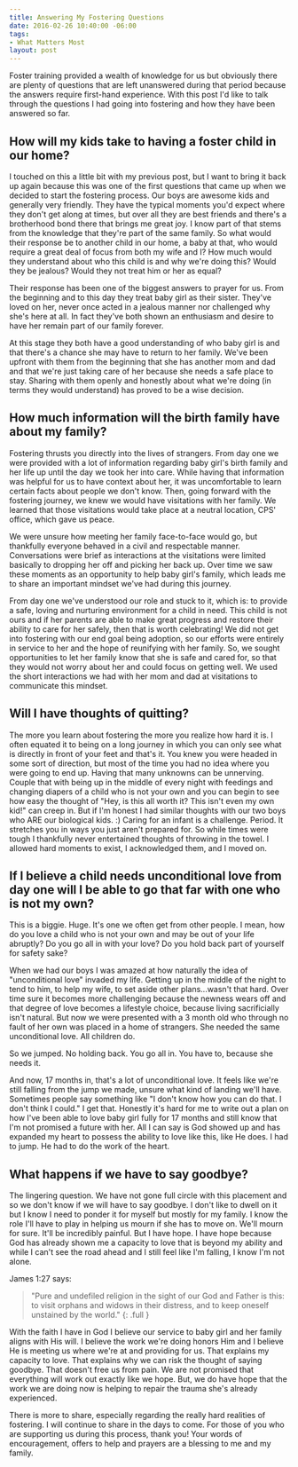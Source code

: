 ```yaml
---
title: Answering My Fostering Questions
date: 2016-02-26 10:40:00 -06:00
tags:
- What Matters Most
layout: post
---
```


Foster training provided a wealth of knowledge for us but obviously there are plenty of questions that are left unanswered during that period because the answers require first-hand experience. With this post I'd like to talk through the questions I had going into fostering and how they have been answered so far.

## How will my kids take to having a foster child in our home?

I touched on this a little bit with my previous post, but I want to bring it back up again because this was one of the first questions that came up when we decided to start the fostering process. Our boys are awesome kids and generally very friendly. They have the typical moments you'd expect where they don't get along at times, but over all they are best friends and there's a brotherhood bond there that brings me great joy. I know part of that stems from the knowledge that they're part of the same family. So what would their response be to another child in our home, a baby at that, who would require a great deal of focus from both my wife and I? How much would they understand about who this child is and why we're doing this? Would they be jealous? Would they not treat him or her as equal?

Their response has been one of the biggest answers to prayer for us. From the beginning and to this day they treat baby girl as their sister. They've loved on her, never once acted in a jealous manner nor challenged why she's here at all. In fact they've both shown an enthusiasm and desire to have her remain part of our family forever.

At this stage they both have a good understanding of who baby girl is and that there's a chance she may have to return to her family. We've been upfront with them from the beginning that she has another mom and dad and that we're just taking care of her because she needs a safe place to stay. Sharing with them openly and honestly about what we're doing (in terms they would understand) has proved to be a wise decision.

## How much information will the birth family have about my family?

Fostering thrusts you directly into the lives of strangers. From day one we were provided with a lot of information regarding baby girl's birth family and her life up until the day we took her into care. While having that information was helpful for us to have context about her, it was uncomfortable to learn certain facts about people we don't know. Then, going forward with the fostering journey, we knew we would have visitations with her family. We learned that those visitations would take place at a neutral location, CPS' office, which gave us peace.

We were unsure how meeting her family face-to-face would go, but thankfully everyone behaved in a civil and respectable manner. Conversations were brief as interactions at the visitations were limited basically to dropping her off and picking her back up. Over time we saw these moments as an opportunity to help baby girl's family, which leads me to share an important mindset we've had during this journey.

From day one we've understood our role and stuck to it, which is: to provide a safe, loving and nurturing environment for a child in need. This child is not ours and if her parents are able to make great progress and restore their ability to care for her safely, then that is worth celebrating! We did not get into fostering with our end goal being adoption, so our efforts were entirely in service to her and the hope of reunifying with her family. So, we sought opportunities to let her family know that she is safe and cared for, so that they would not worry about her and could focus on getting well. We used the short interactions we had with her mom and dad at visitations to communicate this mindset.

## Will I have thoughts of quitting?

The more you learn about fostering the more you realize how hard it is. I often equated it to being on a long journey in which you can only see what is directly in front of your feet and that's it. You knew you were headed in some sort of direction, but most of the time you had no idea where you were going to end up. Having that many unknowns can be unnerving. Couple that with being up in the middle of every night with feedings and changing diapers of a child who is not your own and you can begin to see how easy the thought of "Hey, is this all worth it? This isn't even my own kid!" can creep in. But if I'm honest I had similar thoughts with our two boys who ARE our biological kids. :) Caring for an infant is a challenge. Period. It stretches you in ways you just aren't prepared for. So while times were tough I thankfully never entertained thoughts of throwing in the towel. I allowed hard moments to exist, I acknowledged them, and I moved on.

## If I believe a child needs unconditional love from day one will I be able to go that far with one who is not my own?

This is a biggie. Huge. It's one we often get from other people. I mean, how do you love a child who is not your own and may be out of your life abruptly? Do you go all in with your love? Do you hold back part of yourself for safety sake?

When we had our boys I was amazed at how naturally the idea of "unconditional love" invaded my life. Getting up in the middle of the night to tend to him, to help my wife, to set aside other plans...wasn't that hard. Over time sure it becomes more challenging because the newness wears off and that degree of love becomes a lifestyle choice, because living sacrificially isn't natural. But now we were presented with a 3 month old who through no fault of her own was placed in a home of strangers. She needed the same unconditional love. All children do.

So we jumped. No holding back. You go all in. You have to, because she needs it.

And now, 17 months in, that's a lot of unconditional love. It feels like we're still falling from the jump we made, unsure what kind of landing we'll have. Sometimes people say something like "I don't know how you can do that. I don't think I could." I get that. Honestly it's hard for me to write out a plan on how I've been able to love baby girl fully for 17 months and still know that I'm not promised a future with her. All I can say is God showed up and has expanded my heart to possess the ability to love like this, like He does. I had to jump. He had to do the work of the heart.

## What happens if we have to say goodbye?

The lingering question. We have not gone full circle with this placement and so we don't know if we will have to say goodbye. I don't like to dwell on it but I know I need to ponder it for myself but mostly for my family. I know the role I'll have to play in helping us mourn if she has to move on. We'll mourn for sure. It'll be incredibly painful. But I have hope. I have hope because God has already shown me a capacity to love that is beyond my ability and while I can't see the road ahead and I still feel like I'm falling, I know I'm not alone.

James 1:27 says:

> "Pure and undefiled religion in the sight of our God and Father is this: to visit orphans and widows in their distress, and to keep oneself unstained by the world."
{: .full }

With the faith I have in God I believe our service to baby girl and her family aligns with His will. I believe the work we're doing honors Him and I believe He is meeting us where we're at and providing for us. That explains my capacity to love. That explains why we can risk the thought of saying goodbye. That doesn't free us from pain. We are not promised that everything will work out exactly like we hope. But, we do have hope that the work we are doing now is helping to repair the trauma she's already experienced.

There is more to share, especially regarding the really hard realities of fostering. I will continue to share in the days to come. For those of you who are supporting us during this process, thank you! Your words of encouragement, offers to help and prayers are a blessing to me and my family.
